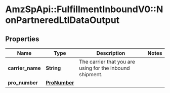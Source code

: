 # AmzSpApi::FulfillmentInboundV0::NonPartneredLtlDataOutput

## Properties
Name | Type | Description | Notes
------------ | ------------- | ------------- | -------------
**carrier_name** | **String** | The carrier that you are using for the inbound shipment. | 
**pro_number** | [**ProNumber**](ProNumber.md) |  | 

